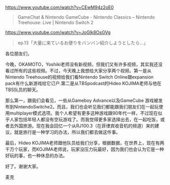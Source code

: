https://www.youtube.com/watch?v=CEwM94z2oE0

> GameChat & Nintendo GameCube - Nintendo Classics – Nintendo Treehouse: Live | Nintendo Switch 2

https://www.youtube.com/watch?v=JoGlk8OsGVg

> ep.13「大量に来ているお便りをバンバン紹介しようとしたら…」 

各位朋友们，

今晚，OKAMOTO，Yoshiki老师没有新视频，但我们又有许多视频，其实我还没看过所有的这些视频。不过，今天晚上我想给大家分享两个视频。第一是从Nintendo Treehouse的视频给我们看Nintendo Switch Online跟expansion pack有什么新游戏给它订户.第二是从TBSpodcast的Hideo KOJIMA老师与他在TBS队员的聊天。

那么第一，跟我们会看见，一些从Gameboy Advance以及GameCube
游戏被发布到NintendoSwitche2。而且，我们也会听见我们都能跟我们朋友们在一起玩使用multiplayer模式选项。我个人希望有更多这种游戏跟90年代一样，不过现在似乎人家包括年轻人都没有空玩游戏了。而我觉得更多家选择出去，在一起吃饭，或者去外国旅游。现在我会回忆一个从RJ100.3（在菲律宾收音机的频道）来的建议，就是旅行是一种学习的办法，所以我们都去做这件事。

最后，Hideo KOJIMA老师跟他队员给我们分享，根据数据，在世界上，现在有两千万个玩家，而KOJIMA老师说，玩家没压力玩最好，因为我们也会认为它是一种好玩的事，也一种休息的办法。

好了。谢谢大家。

麦克
